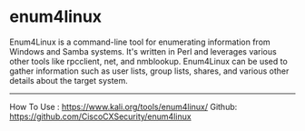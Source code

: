 # enum4linux

Enum4Linux is a command-line tool for enumerating information from Windows and Samba systems. It's written in Perl and leverages various other tools like rpcclient, net, and nmblookup. Enum4Linux can be used to gather information such as user lists, group lists, shares, and various other details about the target system.

---

How To Use : https://www.kali.org/tools/enum4linux/
Github: https://github.com/CiscoCXSecurity/enum4linux
